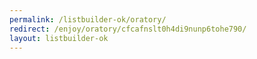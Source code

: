 ```yaml
---
permalink: /listbuilder-ok/oratory/
redirect: /enjoy/oratory/cfcafnslt0h4di9nunp6tohe790/
layout: listbuilder-ok
---
```

